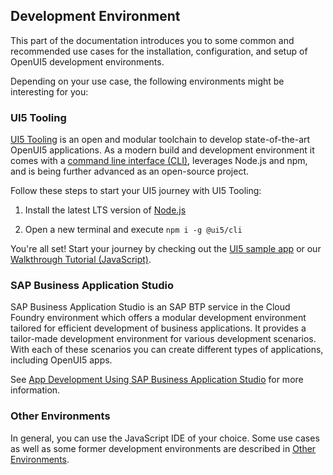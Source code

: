 <!-- loio7bb04e05f9484e1b95b38a2e48ecef4f -->

## Development Environment

This part of the documentation introduces you to some common and recommended use cases for the installation, configuration, and setup of OpenUI5 development environments.

Depending on your use case, the following environments might be interesting for you:



<a name="loio7bb04e05f9484e1b95b38a2e48ecef4f__section_ud3_1ds_ymb"/>

### UI5 Tooling

[UI5 Tooling](https://sap.github.io/ui5-tooling/) is an open and modular toolchain to develop state-of-the-art OpenUI5 applications. As a modern build and development environment it comes with a [command line interface \(CLI\)](https://sap.github.io/ui5-tooling/pages/CLI/), leverages Node.js and npm, and is being further advanced as an open-source project.

Follow these steps to start your UI5 journey with UI5 Tooling:

1.  Install the latest LTS version of [Node.js](https://nodejs.org/)

2.  Open a new terminal and execute `npm i -g @ui5/cli`

You're all set! Start your journey by checking out the [UI5 sample app](https://github.com/SAP/openui5-sample-app) or our [Walkthrough Tutorial \(JavaScript\)](../03_Get-Started/walkthrough-tutorial-javascript-3da5f4b.md).



<a name="loio7bb04e05f9484e1b95b38a2e48ecef4f__section_gvr_kmy_ymb"/>

### SAP Business Application Studio

SAP Business Application Studio is an SAP BTP service in the Cloud Foundry environment which offers a modular development environment tailored for efficient development of business applications. It provides a tailor-made development environment for various development scenarios. With each of these scenarios you can create different types of applications, including OpenUI5 apps.

See [App Development Using SAP Business Application Studio](app-development-using-sap-business-application-studio-6bbad66.md) for more information.



<a name="loio7bb04e05f9484e1b95b38a2e48ecef4f__section_lwm_nmy_ymb"/>

### Other Environments

In general, you can use the JavaScript IDE of your choice. Some use cases as well as some former development environments are described in [Other Environments](other-environments-f0898e6.md).

